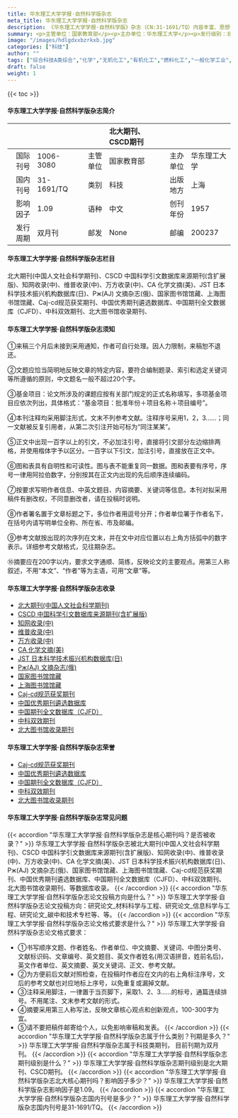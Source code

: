 ```yaml
---
title: 华东理工大学学报·自然科学版杂志
meta_title: 华东理工大学学报·自然科学版杂志
description: 《华东理工大学学报·自然科学版》杂志（CN:31-1691/TQ）内容丰富、思想健康，1957年创刊，目前以双月刊形式发行，刊物对外积极扩大宣传，致力于提高杂志质量与影响。是一份享有盛誉的自然科学和技术科学方面的综合性学术期刊，该杂志一直致力于为广大学者和研究人员提供一个高质量的学术交流平台。 该杂志主要刊登化学工程、生物化学、制药、材料、机械、信息与计算机、环境与能源等学科领域具有创新意义的科学论文，并设有研究简报栏目，以满足不同读者的学术需求。其内容严谨、学术性强，为国内外学术界所广泛认可。总的来说，《华东理工大学学报·自然科学版》以其深厚的学术底蕴、广泛的学术影响力和严谨的编辑态度，成为了自然科学和技术科学领域学者不可或缺的重要学术资源。未来，该杂志将继续秉承优良传统，为推动相关学科领域的发展和创新做出更大的贡献。
summary: <p>主管单位：国家教育部</p><p>主办单位：华东理工大学</p><p>发行级别：北大期刊、CSCD期刊</p><p>发行周期：双月刊</p>
image: "/images/hdlgdxxbzrkxb.jpg"
categories: ["科技"]
author: ""
tags: ["综合科技A类综合","化学","无机化工","有机化工","燃料化工","一般化学工业","石油天然气工业","材料科学","矿业工程","金属学及金属工艺","冶金工业","轻工业手工业","一般服务业","安全科学与灾害防治","环境科学与资源利用",]
draft: false
weight: 1
---
```


{{< toc >}}

#### 华东理工大学学报·自然科学版杂志简介
|               |                               |               | 北大期刊、CSCD期刊        |               |                           |
| ------------: | :---------------------------- | ------------: | :---------------------------- | ------------: | :------------------------ |
| 国际刊号      | 1006-3080   | 主管单位      | 国家教育部     | 主办单位      | 华东理工大学     |
| 国内刊号      | 31-1691/TQ        | 类别          | 科技       | 出版地方      | 上海           |
| 影响因子      | 1.09        | 语种          | 中文             | 创刊年份      | 1957    |
| 发行周期      | 双月刊    | 邮发          | None              | 邮编          | 200237      |

#### 华东理工大学学报·自然科学版杂志栏目
<span>北大期刊(中国人文社会科学期刊)</span>、<span>CSCD 中国科学引文数据库来源期刊(含扩展版)</span>、<span>知网收录(中)</span>、<span>维普收录(中)</span>、<span>万方收录(中)</span>、<span>CA 化学文摘(美)</span>、<span>JST 日本科学技术振兴机构数据库(日)</span>、<span>Pж(AJ) 文摘杂志(俄)</span>、<span>国家图书馆馆藏</span>、<span>上海图书馆馆藏</span>、<span>Caj-cd规范获奖期刊</span>、<span>中国优秀期刊遴选数据库</span>、<span>中国期刊全文数据库（CJFD）</span>、<span>中科双效期刊</span>、<span>北大图书馆收录期刊</span>、

#### 华东理工大学学报·自然科学版杂志须知
<p><p>
	①来稿三个月后未接到采用通知，作者可自行处理。因人力限制，来稿恕不退还。
</p><p>
	②文题应恰当简明地反映文章的特定内容，要符合编制题录、索引和选定关键词等所遵循的原则，中文题名一般不超过20个字。
</p><p>
	③基金项目：论文所涉及的课题应按有关部门规定的正式名称填写，多项基金项目应依次列出，具体格式：“基金项目：批准年份＋项目名称＋项目编号”。
</p><p>
	④本刊注释均采用脚注形式，文末不列参考文献。注释序号采用1，2，3……；同一文献被反复引用者，从第二次引注开始可标为“同注某某”。
</p><p>
	⑤正文中出现一百字以上的引文，不必加注引号，直接将引文部分左边缩排两格，并使用楷体字予以区分。一百字以下引文，加注引号，直接放在正文中。
</p><p>
	⑥图和表具有自明性和可读性。图与表不能重复同一数据。图和表要有序号，序号一律用阿拉伯数字，分别按其在正文内出现的先后顺序连续编码。
</p><p>
	⑦按要求写明作者信息、中英文题目、内容摘要、关键词等信息。本刊对拟采用稿件有删改权，不同意删改者，请在投稿时说明。
</p><p>
	⑧作者署名置于文章标题之下，多位作者用逗号分开；作者单位署于作者名下，在括号内请写明单位全称、所在省、市及邮编。
</p><p>
	⑨参考文献按出现的次序列在文末，并在文中对应位置以右上角方括弧中的数字表示。详细参考文献格式，见往期杂志。
</p><p>
	⑩摘要应在200字以内，要求文字通顺、简练，反映论文的主要观点。用第三人称叙述，不用“本文”、“作者”等为主语，可用“文章”等。
</p></p>


#### 华东理工大学学报·自然科学版杂志收录
<ul>
    <li class="inline-block">
        <a class="bg-theme-light hover:bg-primary dark:bg-darkmode-theme-light dark:hover:bg-darkmode-primary dark:hover:text-dark m-1 block rounded px-3 py-1 hover:text-white" href="#华东理工大学学报·自然科学版杂志收录">
        北大期刊(中国人文社会科学期刊)
        </a>
    </li>
    <li class="inline-block">
        <a class="bg-theme-light hover:bg-primary dark:bg-darkmode-theme-light dark:hover:bg-darkmode-primary dark:hover:text-dark m-1 block rounded px-3 py-1 hover:text-white" href="#华东理工大学学报·自然科学版杂志收录">
        CSCD 中国科学引文数据库来源期刊(含扩展版)
        </a>
    </li>
    <li class="inline-block">
        <a class="bg-theme-light hover:bg-primary dark:bg-darkmode-theme-light dark:hover:bg-darkmode-primary dark:hover:text-dark m-1 block rounded px-3 py-1 hover:text-white" href="#华东理工大学学报·自然科学版杂志收录">
        知网收录(中)
        </a>
    </li>
    <li class="inline-block">
        <a class="bg-theme-light hover:bg-primary dark:bg-darkmode-theme-light dark:hover:bg-darkmode-primary dark:hover:text-dark m-1 block rounded px-3 py-1 hover:text-white" href="#华东理工大学学报·自然科学版杂志收录">
        维普收录(中)
        </a>
    </li>
    <li class="inline-block">
        <a class="bg-theme-light hover:bg-primary dark:bg-darkmode-theme-light dark:hover:bg-darkmode-primary dark:hover:text-dark m-1 block rounded px-3 py-1 hover:text-white" href="#华东理工大学学报·自然科学版杂志收录">
        万方收录(中)
        </a>
    </li>
    <li class="inline-block">
        <a class="bg-theme-light hover:bg-primary dark:bg-darkmode-theme-light dark:hover:bg-darkmode-primary dark:hover:text-dark m-1 block rounded px-3 py-1 hover:text-white" href="#华东理工大学学报·自然科学版杂志收录">
        CA 化学文摘(美)
        </a>
    </li>
    <li class="inline-block">
        <a class="bg-theme-light hover:bg-primary dark:bg-darkmode-theme-light dark:hover:bg-darkmode-primary dark:hover:text-dark m-1 block rounded px-3 py-1 hover:text-white" href="#华东理工大学学报·自然科学版杂志收录">
        JST 日本科学技术振兴机构数据库(日)
        </a>
    </li>
    <li class="inline-block">
        <a class="bg-theme-light hover:bg-primary dark:bg-darkmode-theme-light dark:hover:bg-darkmode-primary dark:hover:text-dark m-1 block rounded px-3 py-1 hover:text-white" href="#华东理工大学学报·自然科学版杂志收录">
        Pж(AJ) 文摘杂志(俄)
        </a>
    </li>
    <li class="inline-block">
        <a class="bg-theme-light hover:bg-primary dark:bg-darkmode-theme-light dark:hover:bg-darkmode-primary dark:hover:text-dark m-1 block rounded px-3 py-1 hover:text-white" href="#华东理工大学学报·自然科学版杂志收录">
        国家图书馆馆藏
        </a>
    </li>
    <li class="inline-block">
        <a class="bg-theme-light hover:bg-primary dark:bg-darkmode-theme-light dark:hover:bg-darkmode-primary dark:hover:text-dark m-1 block rounded px-3 py-1 hover:text-white" href="#华东理工大学学报·自然科学版杂志收录">
        上海图书馆馆藏
        </a>
    </li>
    <li class="inline-block">
        <a class="bg-theme-light hover:bg-primary dark:bg-darkmode-theme-light dark:hover:bg-darkmode-primary dark:hover:text-dark m-1 block rounded px-3 py-1 hover:text-white" href="#华东理工大学学报·自然科学版杂志收录">
        Caj-cd规范获奖期刊
        </a>
    </li>
    <li class="inline-block">
        <a class="bg-theme-light hover:bg-primary dark:bg-darkmode-theme-light dark:hover:bg-darkmode-primary dark:hover:text-dark m-1 block rounded px-3 py-1 hover:text-white" href="#华东理工大学学报·自然科学版杂志收录">
        中国优秀期刊遴选数据库
        </a>
    </li>
    <li class="inline-block">
        <a class="bg-theme-light hover:bg-primary dark:bg-darkmode-theme-light dark:hover:bg-darkmode-primary dark:hover:text-dark m-1 block rounded px-3 py-1 hover:text-white" href="#华东理工大学学报·自然科学版杂志收录">
        中国期刊全文数据库（CJFD）
        </a>
    </li>
    <li class="inline-block">
        <a class="bg-theme-light hover:bg-primary dark:bg-darkmode-theme-light dark:hover:bg-darkmode-primary dark:hover:text-dark m-1 block rounded px-3 py-1 hover:text-white" href="#华东理工大学学报·自然科学版杂志收录">
        中科双效期刊
        </a>
    </li>
    <li class="inline-block">
        <a class="bg-theme-light hover:bg-primary dark:bg-darkmode-theme-light dark:hover:bg-darkmode-primary dark:hover:text-dark m-1 block rounded px-3 py-1 hover:text-white" href="#华东理工大学学报·自然科学版杂志收录">
        北大图书馆收录期刊
        </a>
    </li>
</ul>



#### 华东理工大学学报·自然科学版杂志荣誉
<ul>
    <li class="inline-block">
        <a class="bg-theme-light hover:bg-primary dark:bg-darkmode-theme-light dark:hover:bg-darkmode-primary dark:hover:text-dark m-1 block rounded px-3 py-1 hover:text-white" href="#华东理工大学学报·自然科学版杂志荣誉">
        Caj-cd规范获奖期刊
        </a>
    </li>
    <li class="inline-block">
        <a class="bg-theme-light hover:bg-primary dark:bg-darkmode-theme-light dark:hover:bg-darkmode-primary dark:hover:text-dark m-1 block rounded px-3 py-1 hover:text-white" href="#华东理工大学学报·自然科学版杂志荣誉">
        中国优秀期刊遴选数据库
        </a>
    </li>
    <li class="inline-block">
        <a class="bg-theme-light hover:bg-primary dark:bg-darkmode-theme-light dark:hover:bg-darkmode-primary dark:hover:text-dark m-1 block rounded px-3 py-1 hover:text-white" href="#华东理工大学学报·自然科学版杂志荣誉">
        中国期刊全文数据库（CJFD）
        </a>
    </li>
    <li class="inline-block">
        <a class="bg-theme-light hover:bg-primary dark:bg-darkmode-theme-light dark:hover:bg-darkmode-primary dark:hover:text-dark m-1 block rounded px-3 py-1 hover:text-white" href="#华东理工大学学报·自然科学版杂志荣誉">
        中科双效期刊
        </a>
    </li>
    <li class="inline-block">
        <a class="bg-theme-light hover:bg-primary dark:bg-darkmode-theme-light dark:hover:bg-darkmode-primary dark:hover:text-dark m-1 block rounded px-3 py-1 hover:text-white" href="#华东理工大学学报·自然科学版杂志荣誉">
        北大图书馆收录期刊
        </a>
    </li>
</ul>












#### 华东理工大学学报·自然科学版杂志常见问题
{{< accordion "华东理工大学学报·自然科学版杂志是核心期刊吗？是否被收录？" >}}
华东理工大学学报·自然科学版杂志被北大期刊(中国人文社会科学期刊)、CSCD 中国科学引文数据库来源期刊(含扩展版)、知网收录(中)、维普收录(中)、万方收录(中)、CA 化学文摘(美)、JST 日本科学技术振兴机构数据库(日)、Pж(AJ) 文摘杂志(俄)、国家图书馆馆藏、上海图书馆馆藏、Caj-cd规范获奖期刊、中国优秀期刊遴选数据库、中国期刊全文数据库（CJFD）、中科双效期刊、北大图书馆收录期刊、等数据库收录。
{{< /accordion >}}
{{< accordion "华东理工大学学报·自然科学版杂志论文投稿方向是什么？" >}}
华东理工大学学报·自然科学版杂志论文投稿方向：研究论文_材料科学与工程、研究论文_信息科学与工程、研究论文_碳中和技术专栏等、等。
{{< /accordion >}}
{{< accordion "华东理工大学学报·自然科学版杂志论文格式要求是什么？" >}}
华东理工大学学报·自然科学版杂志论文格式要求：
- ①书写顺序文题、作者姓名、作者单位、中文摘要、关键词、中图分类号、文献标识码、文章编号、英文题目、英文作者姓名(用汉语拼音，姓前名后)，英文作者单位、英文摘要、英文关键词、正文、参考文献。
- ②为方便前后文献对照检查，在投稿时作者应在文内的右上角标注序号，文后的参考文献也对应地标上序号，以免重复或漏掉文献。
- ③注释采用脚注，一律置于当页脚下，采取1、2、3……的标号，通篇连续排号。不用尾注、文末参考文献的形式。
- ④摘要采用第三人称写法，反映文章核心观点和创新观点，100-300字为宜。
- ⑤请不要把稿件邮寄给个人，以免影响审稿和发表。
{{< /accordion >}}
{{< accordion "华东理工大学学报·自然科学版杂志属于什么类别？刊期是多久？" >}}
华东理工大学学报·自然科学版杂志属于科技类期刊， 目前刊期为双月刊。
{{< /accordion >}}
{{< accordion "华东理工大学学报·自然科学版杂志期刊级别是什么？" >}}
华东理工大学学报·自然科学版杂志期刊级别是北大期刊、CSCD期刊。
{{< /accordion >}}
{{< accordion "华东理工大学学报·自然科学版杂志北大核心期刊吗？影响因子多少？" >}}
华东理工大学学报·自然科学版杂志影响因子是1.09。
{{< /accordion >}}
{{< accordion "华东理工大学学报·自然科学版杂志国内刊号是多少？" >}}
华东理工大学学报·自然科学版杂志国内刊号是31-1691/TQ。
{{< /accordion >}}